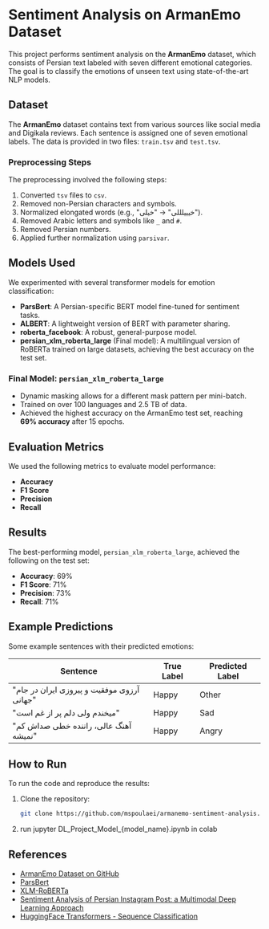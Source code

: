 # Sentiment Analysis on ArmanEmo Dataset

This project performs sentiment analysis on the **ArmanEmo** dataset, which consists of Persian text labeled with seven different emotional categories. The goal is to classify the emotions of unseen text using state-of-the-art NLP models.

## Dataset

The **ArmanEmo** dataset contains text from various sources like social media and Digikala reviews. Each sentence is assigned one of seven emotional labels. The data is provided in two files: `train.tsv` and `test.tsv`.

### Preprocessing Steps

The preprocessing involved the following steps:

1. Converted `tsv` files to `csv`.
2. Removed non-Persian characters and symbols.
3. Normalized elongated words (e.g., "خیییلللی" → "خیلی").
4. Removed Arabic letters and symbols like `_` and `#`.
5. Removed Persian numbers.
6. Applied further normalization using `parsivar`.

## Models Used

We experimented with several transformer models for emotion classification:

- **ParsBert**: A Persian-specific BERT model fine-tuned for sentiment tasks.
- **ALBERT**: A lightweight version of BERT with parameter sharing.
- **roberta_facebook**: A robust, general-purpose model.
- **persian_xlm_roberta_large** (Final model): A multilingual version of RoBERTa trained on large datasets, achieving the best accuracy on the test set.

### Final Model: `persian_xlm_roberta_large`

- Dynamic masking allows for a different mask pattern per mini-batch.
- Trained on over 100 languages and 2.5 TB of data.
- Achieved the highest accuracy on the ArmanEmo test set, reaching **69% accuracy** after 15 epochs.

## Evaluation Metrics

We used the following metrics to evaluate model performance:

- **Accuracy**
- **F1 Score**
- **Precision**
- **Recall**

## Results

The best-performing model, `persian_xlm_roberta_large`, achieved the following on the test set:

- **Accuracy**: 69%
- **F1 Score**: 71%
- **Precision**: 73%
- **Recall**: 71%

## Example Predictions

Some example sentences with their predicted emotions:

| Sentence | True Label | Predicted Label |
|----------|------------|-----------------|
| "آرزوی موفقیت و پیروزی ایران در جام جهانی" | Happy | Other |
| "میخندم ولی دلم پر از غم است" | Happy | Sad |
| "آهنگ عالی، راننده خطی صداش کم نمیشه" | Happy | Angry |

## How to Run

To run the code and reproduce the results:

1. Clone the repository:

   ```bash
   git clone https://github.com/mspoulaei/armanemo-sentiment-analysis.git
1. run jupyter DL_Project_Model_{model_name}.ipynb in colab

## References

- [ArmanEmo Dataset on GitHub](https://github.com/Arman-Rayan-Sharif/arman-text-emotion)
- [ParsBert](https://huggingface.co/HooshvareLab/bert-fa-base-uncased)
- [XLM-RoBERTa](https://arxiv.org/abs/1911.02116)
- [Sentiment Analysis of Persian Instagram Post: a Multimodal Deep Learning Approach](https://ieeexplore.ieee.org/document/9443026)
- [HuggingFace Transformers - Sequence Classification](https://huggingface.co/docs/transformers/tasks/sequence_classification)
